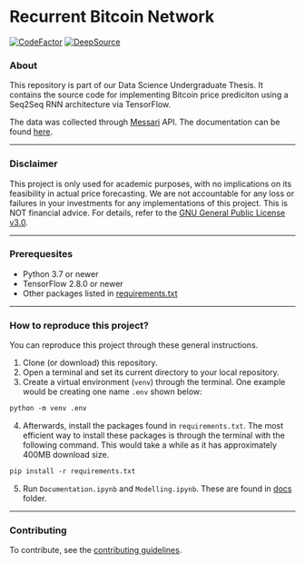 # Recurrent Bitcoin Network

[![CodeFactor](https://www.codefactor.io/repository/github/kaidenfrizu/recurrent-bitcoin-network/badge)](https://www.codefactor.io/repository/github/kaidenfrizu/recurrent-bitcoin-network) [![DeepSource](https://deepsource.io/gh/KaidenFrizu/recurrent-bitcoin-network.svg/?label=resolved+issues&token=hwJ9eS-xya6xRz48SvXNyMUL)](https://deepsource.io/gh/KaidenFrizu/recurrent-bitcoin-network/?ref=repository-badge)

### About

This repository is part of our Data Science Undergraduate Thesis. It contains the source code for implementing Bitcoin price prediciton using a Seq2Seq RNN architecture via TensorFlow.

The data was collected through [Messari](https://messari.io/) API. The documentation can be found [here](https://messari.io/api/docs).

---

### Disclaimer

This project is only used for academic purposes, with no implications on its feasibility in actual price forecasting. We are not accountable for any loss or failures in your investments for any implementations of this project. This is NOT financial advice. For details, refer to the [GNU General Public License v3.0](LICENSE).

---

### Prerequesites

- Python 3.7 or newer
- TensorFlow 2.8.0 or newer
- Other packages listed in [requirements.txt](requirements.txt)

---

### How to reproduce this project?

You can reproduce this project through these general instructions.

1. Clone (or download) this repository.
2. Open a terminal and set its current directory to your local repository.
3. Create a virtual environment (`venv`) through the terminal. One example would be creating one name `.env` shown below:

```ps
python -m venv .env
```

4. Afterwards, install the packages found in `requirements.txt`. The most efficient way to install these packages is through the terminal with the following command. This would take a while as it has approximately 400MB download size.

```ps
pip install -r requirements.txt
```

5. Run `Documentation.ipynb` and `Modelling.ipynb`. These are found in [docs](docs) folder.

---

### Contributing

To contribute, see the [contributing guidelines](CONTRIBUTING.md).
